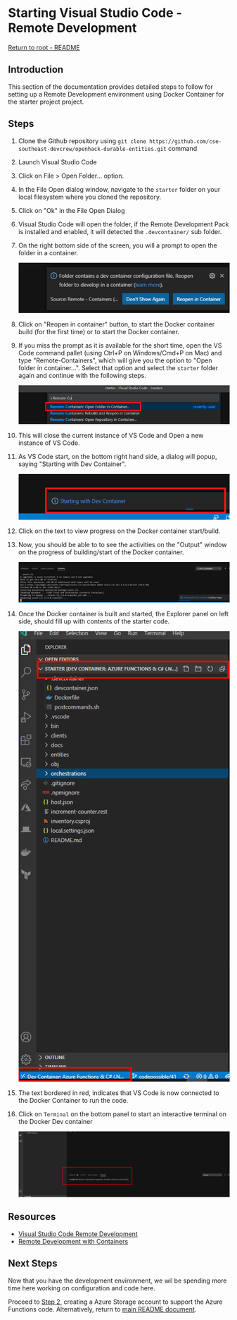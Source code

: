 # Starting Visual Studio Code - Remote Development

[Return to root - README](../README.md)

## Introduction

This section of the documentation provides detailed steps to follow for setting up a Remote Development environment using Docker Container for the starter project project.

## Steps

1. Clone the Github repository using `git clone https://github.com/cse-southeast-devcrew/openhack-durable-entities.git` command
2. Launch Visual Studio Code
3. Click on File > Open Folder... option.
4. In the File Open dialog window, navigate to the `starter` folder on your local filesystem where you cloned the repository.
5. Click on "Ok" in the File Open Dialog
6. Visual Studio Code will open the folder, if the Remote Development Pack is installed and enabled, it will detected the `.devcontainer/` sub folder.
7. On the right bottom side of the screen, you will a prompt to open the folder in a container.

    ![Reopen in container prompt](./images/VSCode_ReopenInContainer.png)

8. Click on "Reopen in container" button, to start the Docker container build (for the first time) or to start the Docker container.
9. If you miss the prompt as it is available for the short time, open the VS Code command pallet (using Ctrl+P on Windows/Cmd+P on Mac) and type "Remote-Containers", which will give you the option to "Open folder in container...". Select that option and select the `starter` folder again and continue with the following steps.

    ![Command Pallet](./images/VSCode_CommandPallet_RemoteContainers.png)

10. This will close the current instance of VS Code and Open a new instance of VS Code.
11. As VS Code start, on the bottom right hand side, a dialog will popup, saying "Starting with Dev Container".

    ![Docker container starting pop up](./images/VSCode_StartContainer.png)

12. Click on the text to view progress on the Docker container start/build.
13. Now, you should be able to to see the activities on the "Output" window on the progress of building/start of the Docker container.

      ![Output Window](./images/VSCode_ContainerBuild.png)

14. Once the Docker container is built and started, the Explorer panel on left side, should fill up with contents of the starter code.

      ![Explorer Panel](./images/VSCode_ContainerExplorer.png)

15. The text bordered in red, indicates that VS Code is now connected to the Docker Container to run the code.

16. Click on `Terminal` on the bottom panel to start an interactive terminal on the Docker Dev container

    ![Terminal on bottom panel](./images/VSCode_ContainerTerminal.png)

## Resources

- [Visual Studio Code Remote Development](https://code.visualstudio.com/docs/remote/remote-overview)
- [Remote Development with Containers](https://code.visualstudio.com/docs/remote/containers)

## Next Steps

Now that you have the development environment, we wil be spending more time here working on configuration and code here.

Proceed to [Step 2](./azurefunctions-storage-setup.md), creating a Azure Storage account to support the Azure Functions code. Alternatively, return to [main README document](../README.md).
